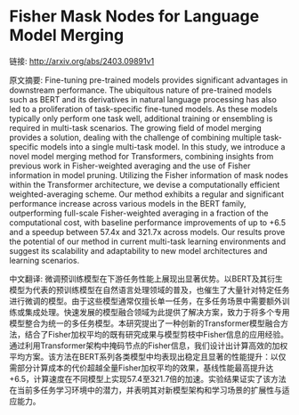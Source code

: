 # Fisher Mask Nodes for Language Model Merging

链接: http://arxiv.org/abs/2403.09891v1

原文摘要:
Fine-tuning pre-trained models provides significant advantages in downstream
performance. The ubiquitous nature of pre-trained models such as BERT and its
derivatives in natural language processing has also led to a proliferation of
task-specific fine-tuned models. As these models typically only perform one
task well, additional training or ensembling is required in multi-task
scenarios. The growing field of model merging provides a solution, dealing with
the challenge of combining multiple task-specific models into a single
multi-task model. In this study, we introduce a novel model merging method for
Transformers, combining insights from previous work in Fisher-weighted
averaging and the use of Fisher information in model pruning. Utilizing the
Fisher information of mask nodes within the Transformer architecture, we devise
a computationally efficient weighted-averaging scheme. Our method exhibits a
regular and significant performance increase across various models in the BERT
family, outperforming full-scale Fisher-weighted averaging in a fraction of the
computational cost, with baseline performance improvements of up to +6.5 and a
speedup between 57.4x and 321.7x across models. Our results prove the potential
of our method in current multi-task learning environments and suggest its
scalability and adaptability to new model architectures and learning scenarios.

中文翻译:
微调预训练模型在下游任务性能上展现出显著优势。以BERT及其衍生模型为代表的预训练模型在自然语言处理领域的普及，也催生了大量针对特定任务进行微调的模型。由于这些模型通常仅擅长单一任务，在多任务场景中需要额外训练或集成处理。快速发展的模型融合领域为此提供了解决方案，致力于将多个专用模型整合为统一的多任务模型。本研究提出了一种创新的Transformer模型融合方法，结合了Fisher加权平均的既有研究成果与模型剪枝中Fisher信息的应用经验。通过利用Transformer架构中掩码节点的Fisher信息，我们设计出计算高效的加权平均方案。该方法在BERT系列各类模型中均表现出稳定且显著的性能提升：以仅需部分计算成本的代价超越全量Fisher加权平均的效果，基线性能最高提升达+6.5，计算速度在不同模型上实现57.4至321.7倍的加速。实验结果证实了该方法在当前多任务学习环境中的潜力，并表明其对新模型架构和学习场景的扩展性与适应能力。
